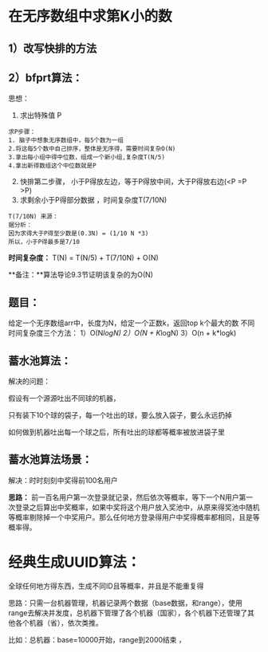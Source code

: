 # 在无序数组中求第K小的数

## 1）改写快排的方法



## 2）bfprt算法：

思想：

1. 求出特殊值 P

```shell
求P步骤：
1. 脑子中想象无序数组中，每5个数为一组
2.将这每5个数中自己排序，整体是无序得，需要时间复杂O(N)
3.拿出每小组中得中位数，组成一个新小组,复杂度T(N/5)
4.拿出新得数组这个中位数就是P
```

2. 快排第二步骤， 小于P得放左边，等于P得放中间，大于P得放右边(<P  =P >P)  
3. 求剩余小于P得部分数据  ，时间复杂度T(7/10N)

```
T(7/10N) 来源：
据分析：
因为求得大于P得至少数是(0.3N) = (1/10 N *3)
所以，小于P得最多是7/10
```

**时间复杂度：** T(N) = T(N/5) + T(7/10N) + O(N)

**备注：**算法导论9.3节证明该复杂的为O(N)

## 题目：

给定一个无序数组arr中，长度为N，给定一个正数k，返回top k个最大的数
不同时间复杂度三个方法：
1）O(N*logN)
2）O(N + K*logN)
3）O(n + k*logk)

## 蓄水池算法：

解决的问题：

假设有一个源源吐出不同球的机器，

只有装下10个球的袋子，每一个吐出的球，要么放入袋子，要么永远扔掉

如何做到机器吐出每一个球之后，所有吐出的球都等概率被放进袋子里



## 蓄水池算法场景：

解决：时时刻刻中奖得前100名用户

**思路：** 前一百名用户第一次登录就记录，然后依次等概率，等下一个N用户第一次登录之后算出中奖概率，如果中奖将这个用户放入奖池中，从原来得奖池中随机等概率剔除掉一个中奖用户。那么任何地方登录得用户中奖得概率都相同，且是等概率得。

# 经典生成UUID算法：

全球任何地方得东西，生成不同ID且等概率，并且是不能重复得

思路：只需一台机器管理，机器记录两个数据（base数据，和range），使用range去解决并发度，总机器下管理了各个机器（国家），各个机器下还管理了其他各个机器（省），依次类推。

比如：总机器：base=10000开始，range到2000结束 ，